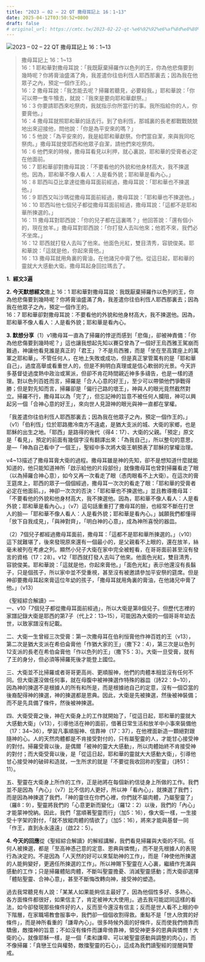 ```yaml
---
title: "2023 – 02 – 22 QT 撒母耳記上 16：1~13"
date: 2025-04-12T03:50:52+0800
draft: false
# original_url: https://cmtc.tw/2023-02-22-qt-%e6%92%92%e6%af%8d%e8%80%b3%e8%a8%98%e4%b8%8a-16%ef%bc%9a113
---
```


![2023 – 02 – 22 QT 撒母耳記上 16：1\~13](/images/qt.jpg  "2023 – 02 – 22 QT 撒母耳記上 16：1\~13")

> 撒母耳記上 16：1\~13  
> 16：1 耶和華對撒母耳說：「我既厭棄掃羅作以色列的王，你為他悲傷要到幾時呢？你將膏油盛滿了角，我差遣你往伯利恆人耶西那裏去；因為我在他眾子之內，預定一個作王的。」  
> 16：2 撒母耳說：「我怎能去呢？掃羅若聽見，必要殺我。」耶和華說：「你可以帶一隻牛犢去，就說：『我來是要向耶和華獻祭。』  
> 16：3 你要請耶西來吃祭肉，我就指示你所當行的事。我所指給你的人，你要膏他。」  
> 16：4 撒母耳就照耶和華的話去行。到了伯利恆，那城裏的長老都戰戰兢兢地出來迎接他，問他說：「你是為平安來的嗎？」  
> 16：5 他說：「為平安來的，我是給耶和華獻祭。你們當自潔，來與我同吃祭肉。」撒母耳就使耶西和他眾子自潔，請他們來吃祭肉。  
> 16：6 他們來的時候，撒母耳看見以利押，就心裏說，耶和華的受膏者必定在他面前。  
> 16：7 耶和華卻對撒母耳說：「不要看他的外貌和他身材高大，我不揀選他。因為，耶和華不像人看人：人是看外貌；耶和華是看內心。」  
> 16：8 耶西叫亞比拿達從撒母耳面前經過，撒母耳說：「耶和華也不揀選他。」  
> 16：9 耶西又叫沙瑪從撒母耳面前經過，撒母耳說：「耶和華也不揀選他。」  
> 16：10 耶西叫他七個兒子都從撒母耳面前經過，撒母耳說：「這都不是耶和華所揀選的。」  
> 16：11 撒母耳對耶西說：「你的兒子都在這裏嗎？」他回答說：「還有個小的，現在放羊。」撒母耳對耶西說：「你打發人去叫他來；他若不來，我們必不坐席。」  
> 16：12 耶西就打發人去叫了他來。他面色光紅，雙目清秀，容貌俊美。耶和華說：「這就是他，你起來膏他。」  
> 16：13 撒母耳就用角裏的膏油，在他諸兄中膏了他。從這日起，耶和華的靈就大大感動大衛。撒母耳起身回拉瑪去了。

**1.  經文3遍**

**2. 今天默想經文**撒上 16：1 耶和華對撒母耳說：我既厭棄掃羅作以色列的王，你為他悲傷要到幾時呢？你將膏油盛滿了角，我差遣你往伯利恆人耶西那裏去；因為我在他眾子之內，預定一個作王的。  
16：7 耶和華卻對撒母耳說：不要看他的外貌和他身材高大，我不揀選他。因為，耶和華不像人看人：人是看外貌；耶和華是看內心。

**3. 默想分享**（1）v1撒母耳一直為了掃羅的悖逆而感到「悲傷」，卻被神責備：「你為他悲傷要到幾時呢？」這也讓我想起先知以賽亞曾為了一個好王烏西雅王駕崩而難過，神讓他看見誰是真正的「君王」？不是烏西雅，而是「坐在至高寶座上的萬軍之耶和華」。不管任何人，在地上失敗或成功，但是真正掌管萬有的是「耶和華自己」，過度高舉或看重世人的，但是不夠明白真理或是信心軟弱的光景。今天許多基督徒過度熱中政治或黨派，但卻不肯花時間親近神多多禱告，也是一樣的道理。對以色列百姓而言，掃羅是「合人心意的好王」，至少可以帶領他們爭戰得勝；但是對先知而言，掃羅卻是「偏行己路的壞王」，神與人的眼光竟然截然對立。掃羅不行，撒母耳以為「完了」，但忘記神的旨意不被任何人攔阻，神可以興起另一個「合神心意的好王」，來向世人見證神的眼光與神一直都在掌權。

「我差遣你往伯利恆人耶西那裏去；因為我在他眾子之內，預定一個作王的。」（v1）「伯利恆」位於耶路撒冷南方不遠處，是猶大支派的城、大衛的家鄉，也是耶穌的出生之地。「耶西」是路得的後代（得4：17）、大衛的父親。「預定」原文是「看見」，預定的前面有幾個字沒有翻譯出來：「為我自己」，所以整句的意思，是—「神為自己看中了一個王」，聖經中多次將大衛王朝預表了耶穌的掌權治理。

v4\~13描述了撒母耳膏大衛的過程。撒母耳雖是神的先知，卻不是想知道什麼就能知道的，他只能知道神所「啟示給他的片段部份」就像撒母耳也曾對掃羅看走了眼（以為掃羅合神心意），如今又再一次看走了眼（憑肉眼看不上大衛）。在這次的膏王筵席上，耶西的眾子一個個經過，撒母耳一次次的看走了眼：「耶和華的受膏者必定在他面前。」，神卻一次次的否決：「耶和華也不揀選他。」並且教導撒母耳：「不要看他的外貌和他身材高大，我不揀選他。因為，耶和華不像人看人：人是看外貌；耶和華是看內心。」（v7）這句話重重打了撒母耳的臉，也經常不斷在打世人的臉—「耶和華不像人看人：人是看外貌；耶和華是看內心。」誠願我們都懂得「放下自我成見」，「與神對齊」，「明白神的心意」，成為神所喜悅的器皿。

（2）7個兒子都經過撒母耳面前，撒母耳：「這都不是耶和華所揀選的。」（v10）這下就難堪了，後來發現原來還有一個最小的，是父親看不上眼的，還在放羊，絲毫未被列在考慮之列。顯然小兒子大衛在家中完全被輕看，在哥哥面前甚至沒有發言的資格（17：28）。v12「耶西就打發人去叫了他來。他面色光紅，雙目清秀，容貌俊美。耶和華說：「這就是他，你起來膏他。」「面色光紅」表示他還沒有長鬍子，只是個孩子，所以家中並不受重視，甚至沒有被邀請參加平安祭的筵席。但是神卻要撒母耳起來膏這位年幼的孩子，「撒母耳就用角裏的膏油，在他諸兄中膏了他。」（v13）

《聖經綜合解讀》—  
一、v10「7個兒子都從撒母耳面前經過」，所以大衛是第8個兒子。但歷代志裡的家譜記錄大衛是耶西的第7子（代上2：13\~15），可能因為大衛的一個哥哥年幼去世，以致家譜沒有記載。

二、大衛一生曾經三次受膏：第一次撒母耳在伯利恒膏他作神百姓的王（v13），第二次是猶大支派在希伯侖膏他「作猶大家的王」（撒下2：4），第三次是以色列12支派的長老在希伯侖膏他「作以色列的王」（撒下5：3）。大衛一旦受膏，就有了王的身分，但必須等掃羅死後才能登上國位。

三、大衛並不比掃羅或者哥哥更高尚、更順服神，他們的肉體本相並沒有任何不同。但大衛還沒做任何事，就在母腹中被神揀選作特殊的器皿（詩22：9\~10），因為神的揀選不是根據人的所有和所是，而是根據祂自己的定意，沒有一個亞當的後裔配得神的揀選，神的揀選都是恩典。因此，大衛是先被揀選，然後被神裝備；而不是先具備了條件，然後被神揀選。

四、大衛受膏之後，神在大衛身上的工作就開始了，「從這日起，耶和華的靈就大大感動大衛」（v13），引導他活在神的面前，借著日常生活和放羊中小事來裝備他（17：34\~36），學習凡事順服神、信靠神（17：37），在他裡面新造一顆絕對跟隨神的心。人的天然肉體都是不肯接受對付的，只有屬聖靈的人，才能甘心接受神的對付。掃羅受膏以後，是偶爾「被神的靈大大感動」，所以肉體始終不肯接受神的對付；而大衛受膏以後，是「從這日起，耶和華的靈就大大感動大衛」，引導他甘心接受神的破碎和造就，一生所求的就是「不要從我收回祢的聖靈」（詩51：11）。

五、聖靈在大衛身上所作的工作，正是祂將在每個新約信徒身上所做的工作。我們並不是因為「內心」（v7）比不信的人更好，所以神「看內心」，就揀選了我們；而是因為神揀選了我們，「神的靈住在你們心裡，你們就不屬肉體，乃屬聖靈了」（羅8：9），聖靈將我們的「心意更新而變化」（羅12：2）以後，我們的「內心」才能蒙神悅納。因此，我們「當順著聖靈而行」（加5：16），像大衛一樣，一生接受十字架的對付，「就不放縱肉體的情欲了」（加5：16），將來才能與基督一同「作王，直到永永遠遠」（啟22：5）。

**4. 今天的回應**從《聖經綜合解讀》的解經講解，我們看見掃羅與大衛的不同。任何人被揀選，都是「至高神憑己意的定意、恩典與憐憫」，而不是先根據人的表現行為決定的。不是因為「人天然的好可以來幫助神的工作」，而是「神使他所揀選的人能夠變好，更適任所揀選的工作」。所以神賜下聖靈在人心裏，繼續作充滿與感動的工作；只是掃羅體貼肉體，不斷叫聖靈擔憂、消滅聖靈感動；而大衛卻選擇「體貼聖靈、合神心意」，甚至不斷悔改轉向神，接受神的塑造。

過去我常聽見有人說：「某某人如果能夠信主最好了，因為他個性多好、多熱心、各方面條件都很好，如果信主了，肯定被神大大使用」。過去我可能認同這樣的看法，如今卻發現那些條件好的人，反而至今還沒有信主；反而是世人看不上眼的中下階層，在家職場教會服事中，我們卻一個個收割得救。重點不是「世人欣賞的好條件」，而是神所看重的「謙卑內心」。很多時候外面的好條件，反而使我們倚靠而驕傲，敵擋神的旨意；不如沒有條件而謙卑倚靠神，領受神更多的恩典與憐憫！大衛的心，就像耶穌一樣，是一個「柔和謙卑、可以被聖靈感動與調整的肉心」，而不像掃羅：「貪戀王位與權勢，敵擋聖靈的石心」，這成為我們讀聖經的提醒與警戒。